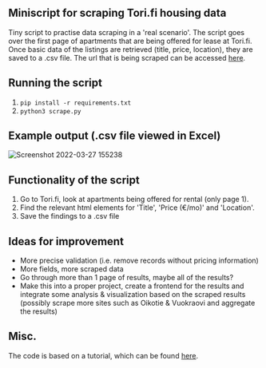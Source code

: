 ## Miniscript for scraping Tori.fi housing data

Tiny script to practise data scraping in a 'real scenario'. The script goes over the first page of apartments that are being offered for lease at Tori.fi. Once basic data of the listings are retrieved (title, price, location), they are saved to a .csv file. The url that is being scraped can be accessed [here](https://www.tori.fi/uusimaa?q=&cg=1010&w=3&st=u&c=1014&ros=&roe=&ss=&se=&ht=&at=&mre=&ca=18&l=0&md=th).

## Running the script

1. `pip install -r requirements.txt`
2. `python3 scrape.py`

## Example output (.csv file viewed in Excel)
![Screenshot 2022-03-27 155238](https://user-images.githubusercontent.com/85210617/160282329-31d99f00-9f09-4339-a1ad-2010be32bb60.png)

## Functionality of the script

1. Go to Tori.fi, look at apartments being offered for rental (only page 1).
2. Find the relevant html elements for 'Title', 'Price (€/mo)' and 'Location'.
3. Save the findings to a .csv file

## Ideas for improvement

- More precise validation (i.e. remove records without pricing information)
- More fields, more scraped data
- Go through more than 1 page of results, maybe all of the results?
- Make this into a proper project, create a frontend for the results and integrate some analysis & visualization based on the scraped results (possibly scrape more sites such as Oikotie & Vuokraovi and aggregate the results)

## Misc.

The code is based on a tutorial, which can be found [here](https://www.youtube.com/watch?v=RvCBzhhydNk).
